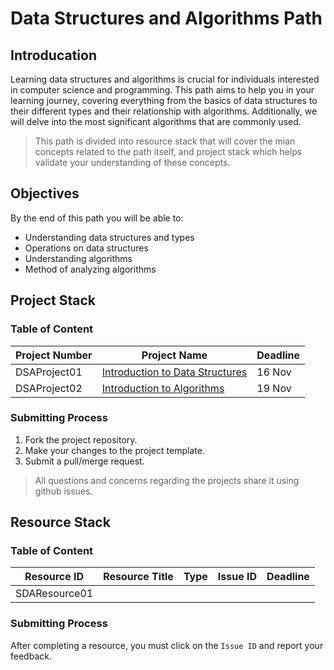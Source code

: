 # Data Structures and Algorithms Path

## Introducation
Learning data structures and algorithms is crucial for individuals interested in computer science and programming. This path aims to help you in your learning journey, 
covering everything from the basics of data structures to their different types and their relationship with algorithms. Additionally, we will delve into the most significant algorithms that are commonly used.
> This path is divided into resource stack that will cover the mian concepts related to the path itself,
> and project stack which helps validate your understanding of these concepts.


## Objectives
By the end of this path you will be able to:
- Understanding data structures and types
- Operations on data structures
- Understanding algorithms
- Method of analyzing algorithms


## Project Stack

### Table of Content

| Project Number | Project Name | Deadline |
| --- | ----------- |-------------|
DSAProject01 | [Introduction to Data Structures](https://github.com/lamabeta/Introduction-to-data-structures/tree/main) |	16 Nov
DSAProject02 | [Introduction to Algorithms](https://github.com/lamabeta/Introduction-to-algorithms/tree/main) |	19 Nov

### Submitting Process
1. Fork the project repository.
2. Make your changes to the project template.
3. Submit a pull/merge request.
> All questions and concerns regarding the projects share it using github issues.


## Resource Stack

### Table of Content

| Resource ID  | Resource Title | Type   | Issue ID  | Deadline  |
| ------------ | -------------- | ------ | --------- | --------- |
| SDAResource01|                |        |           |           |

### Submitting Process

After completing a resource, you must click on the `Issue ID` and report your feedback.
